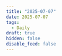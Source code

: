 ```yaml
---
title: "2025-07-07"
date: 2025-07-07
tags:
  - Daily
draft: true
hidden: false
disable_feed: false
---
```


